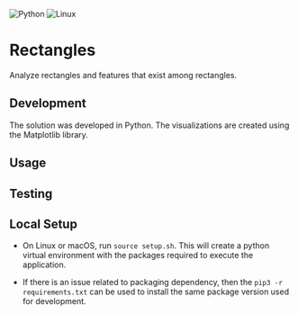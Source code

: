 <p float="left">
   <img alt="Python" src="https://img.shields.io/badge/python-%2314354C.svg?&style=for-the-badge&logo=pythonlogoColor=white"/>
   <img alt="Linux" src="https://img.shields.io/badge/Linux-FCC624?style=for-the-badge&logo=linux&logoColor=black">
</p>

# Rectangles
Analyze rectangles and features that exist among rectangles.

## Development

The solution was developed in Python. The visualizations are created using the Matplotlib library. 

## Usage

## Testing

## Local Setup

- On Linux or macOS, run `source setup.sh`. This will create a python virtual environment with the packages required to execute the application.

- If there is an issue related to packaging dependency, then the `pip3 -r requirements.txt` can be used to install the same package version used for development.